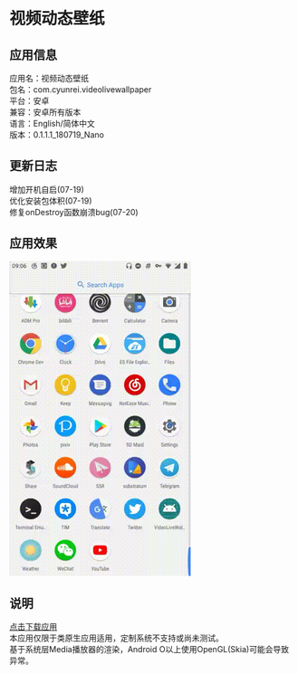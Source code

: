 # 视频动态壁纸
## 应用信息
应用名：视频动态壁纸
<br/>包名：com.cyunrei.videolivewallpaper
<br/>平台：安卓
<br/>兼容：安卓所有版本
<br/>语言：English/简体中文
<br/>版本：0.1.1.1_180719_Nano
## 更新日志
增加开机自启(07-19)
<br/>优化安装包体积(07-19)
<br/>修复onDestroy函数崩溃bug(07-20)
## 应用效果
![](https://github.com/Cyunrei/Video-Live-Wallpaper/blob/master/VEditor_20180720091918.gif)
## 说明
[点击下载应用](https://github.com/Cyunrei/Video-Live-Wallpaper/blob/master/app.apk)
<br/>本应用仅限于类原生应用适用，定制系统不支持或尚未测试。
<br/>基于系统层Media播放器的渲染，Android O以上使用OpenGL(Skia)可能会导致异常。
